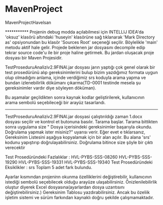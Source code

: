 # MavenProject
MavenProjectHavelsan

*********** Projenin debug modda açılabilmesi için INTELLIJ IDEA'da 'oksuz' klasörü altındaki 'huseyin' klasörüne sağ tıklanarak 'Mark Directory as' opsiyonundan bu klasör 'Sources Root' seçeneği seçilir. Böylelikle 'main' metodu aktif hale gelir.
Projede beklenen  jar dosyasını decompile edip tekrar source code'u ile bir proje haline getirmek. Bu jardan oluşacak proje dosyası bir Maven Projesidir.

TestProseduruAnaliziv2.9FINAl.jar dosyası jarın yaptığı çok genel olarak bir test prosedürünü alıp gereksinimlerini bulup bizim yazdığımız formata uygun olup
olmadığını anlama, içinde verdiğimiz srs koduyla arama yapma ve bundan izlenebilirlik dökümanı çıkarma(TD-0001 testinde mesela şu gereksinimler vardır diye
söyleyen döküman). 

Bu aşamalar geçildikten sonra kaynak kodlar geliştirilerek, kullanıcının arama sembolü seçebileceği bir arayüz tasarlandı.

------------
TestProseduruAnaliziv2.9FINAl.jar dosyasi çalıştırıldığı zaman 1.docx dosyası seçilir ve kontrol et butonuna basılır. Tarama başlar.  Tarama bittikten sonra uygulama size " Dosya içerisindeki gereksinimler başarıyla okundu. Doğrulama yapmak ister misiniz?" uyarısı verir. Eğer evet e tıklarsanız, Gereksinim Listesini aşağıya kopyalamak için bir alan açılır. Bu alana 'srs' kodunu yapıştırıp doğrulayabilirsiniz. Doğrulama bitince size şöyle bir çıktı verecektir

Test Prosedüründeki Fazlalıklar :
HVL-PYBS-SSS-08260
HVL-PYBS-SSS-19290
HVL-PYBS-SSS-19331
HVL-PYBS-SSS-19340
Test Prosedüründeki Eksiklikler :
srs
Toplam 5 adet fark bulundu.

Ayarlar kısmından projeninn okunma özelliklerini değiştirebilir, kullanıcının istediği sembolü seçebilecek olduğu arayüze ulaşabilirsiniz. Önizlenilebilirlik oluştur diyerek Excel dosyasına(ayarlardan dosya uzantısını değiştirebilirsiniz.) Gereksinim Tablosu yazdırabilirsiniz. Ancak bu özeliik işletim sistemi ve sürüm farkından kaynaklı doğru şekilde çalışmamaktadır.
